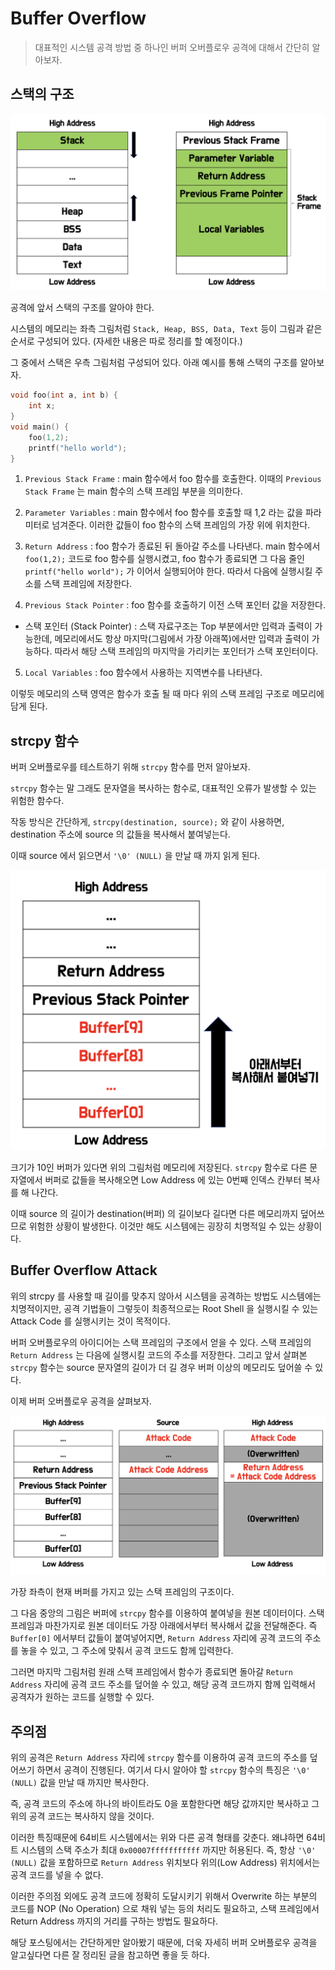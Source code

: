 # Buffer Overflow

> 대표적인 시스템 공격 방법 중 하나인 버퍼 오버플로우 공격에 대해서 간단히 알아보자.

## 스택의 구조

![스택구조](img/buffer-overflow-stack-structure.png)

공격에 앞서 스택의 구조를 알아야 한다.

시스템의 메모리는 좌측 그림처럼 ```Stack, Heap, BSS, Data, Text``` 등이 그림과 같은 순서로 구성되어 있다. (자세한 내용은 따로 정리를 할 예정이다.)

그 중에서 스택은 우측 그림처럼 구성되어 있다. 아래 예시를 통해 스택의 구조를 알아보자.

```c
void foo(int a, int b) {
    int x;
}
void main() {
    foo(1,2);
    printf("hello world");
}
```

1. `Previous Stack Frame` : main 함수에서 foo 함수를 호출한다. 이때의 `Previous Stack Frame` 는 main 함수의 스택 프레임 부분을 의미한다.

2. `Parameter Variables` : main 함수에서 foo 함수를 호출할 때 1,2 라는 값을 파라미터로 넘겨준다. 이러한 값들이 foo 함수의 스택 프레임의 가장 위에 위치한다.

3. `Return Address` : foo 함수가 종료된 뒤 돌아갈 주소를 나타낸다. main 함수에서 `foo(1,2);` 코드로 foo 함수를 실행시켰고, foo 함수가 종료되면 그 다음 줄인 `printf("hello world");` 가 이어서 실행되어야 한다. 따라서 다음에 실행시킬 주소를 스택 프레임에 저장한다.

4. `Previous Stack Pointer` : foo 함수를 호출하기 이전 스택 포인터 값을 저장한다.

* 스택 포인터 (Stack Pointer) : 스택 자료구조는 Top 부분에서만 입력과 출력이 가능한데, 메모리에서도 항상 마지막(그림에서 가장 아래쪽)에서만 입력과 출력이 가능하다. 따라서 해당 스택 프레임의 마지막을 가리키는 포인터가 스택 포인터이다.

5. `Local Variables` : foo 함수에서 사용하는 지역변수를 나타낸다.

이렇듯 메모리의 스택 영역은 함수가 호출 될 때 마다 위의 스택 프레임 구조로 메모리에 담게 된다.

## strcpy 함수

버퍼 오버플로우를 테스트하기 위해 `strcpy` 함수를 먼저 알아보자.

`strcpy` 함수는 말 그래도 문자열을 복사하는 함수로, 대표적인 오류가 발생할 수 있는 위험한 함수다.

작동 방식은 간단하게, `strcpy(destination, source);` 와 같이 사용하면, destination 주소에 source 의 값들을 복사해서 붙여넣는다.

이때 source 에서 읽으면서 `'\0' (NULL)` 을 만날 때 까지 읽게 된다.

![strcpy](img/buffer-overflow-strcpy.png)

크기가 10인 버퍼가 있다면 위의 그림처럼 메모리에 저장된다. `strcpy` 함수로 다른 문자열에서 버퍼로 값들을 복사해오면 Low Address 에 있는 0번째 인덱스 칸부터 복사를 해 나간다.

이때 source 의 길이가 destination(버퍼) 의 길이보다 길다면 다른 메모리까지 덮어쓰므로 위험한 상황이 발생한다. 이것만 해도 시스템에는 굉장히 치명적일 수 있는 상황이다.

## Buffer Overflow Attack

위의 strcpy 를 사용할 때 길이를 맞추지 않아서 시스템을 공격하는 방법도 시스템에는 치명적이지만, 공격 기법들이 그렇듯이 최종적으로는 Root Shell 을 실행시킬 수 있는 Attack Code 를 실행시키는 것이 목적이다.

버퍼 오버플로우의 아이디어는 스택 프레임의 구조에서 얻을 수 있다. 스택 프레임의 `Return Address` 는 다음에 실행시킬 코드의 주소를 저장한다. 그리고 앞서 살펴본 `strcpy` 함수는 source 문자열의 길이가 더 길 경우 버퍼 이상의 메모리도 덮어쓸 수 있다.

이제 버퍼 오버플로우 공격을 살펴보자.

![buffer-overflow](img/buffer-overflow-attack.png)

가장 좌측이 현재 버퍼를 가지고 있는 스택 프레임의 구조이다.

그 다음 중앙의 그림은 버퍼에 `strcpy` 함수를 이용하여 붙여넣을 원본 데이터이다. 스택 프레임과 마찬가지로 원본 데이터도 가장 아래에서부터 복사해서 값을 전달해준다. 즉 `Buffer[0]` 에서부터 값들이 붙여넣어지면, `Return Address` 자리에 공격 코드의 주소를 놓을 수 있고, 그 주소에 맞춰서 공격 코드도 함께 입력한다.

그러면 마지막 그림처럼 원래 스택 프레임에서 함수가 종료되면 돌아갈 `Return Address` 자리에 공격 코드 주소를 덮어쓸 수 있고, 해당 공격 코드까지 함께 입력해서 공격자가 원하는 코드를 실행할 수 있다.

## 주의점

위의 공격은 `Return Address` 자리에 `strcpy` 함수를 이용하여 공격 코드의 주소를 덮어쓰기 하면서 공격이 진행된다. 여기서 다시 알아야 할 `strcpy` 함수의 특징은 `'\0' (NULL)` 값을 만날 때 까지만 복사한다.

즉, 공격 코드의 주소에 하나의 바이트라도 0을 포함한다면 해당 값까지만 복사하고 그 위의 공격 코드는 복사하지 않을 것이다.

이러한 특징때문에 64비트 시스템에서는 위와 다른 공격 형태를 갖춘다. 왜냐하면 64비트 시스템의 스택 주소가 최대 `0x00007fffffffffff` 까지만 허용된다. 즉, 항상 `'\0' (NULL)` 값을 포함하므로 `Return Address` 위치보다 위의(Low Address) 위치에서는 공격 코드를 넣을 수 없다.

이러한 주의점 외에도 공격 코드에 정확히 도달시키기 위해서 Overwrite 하는 부분의 코드를 NOP (No Operation) 으로 채워 넣는 등의 처리도 필요하고, 스택 프레임에서 Return Address 까지의 거리를 구하는 방법도 필요하다.

해당 포스팅에서는 간단하게만 알아봤기 때문에, 더욱 자세히 버퍼 오버플로우 공격을 알고싶다면 다른 잘 정리된 글을 참고하면 좋을 듯 하다.